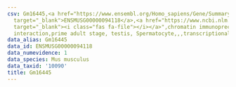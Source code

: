 ```yaml
---
csv: Gm16445,<a href="https://www.ensembl.org/Homo_sapiens/Gene/Summary?db=core;g=ENSMUSG00000094118"
  target="_blank">ENSMUSG00000094118</a>,<a href="https://www.ncbi.nlm.nih.gov/pubmed/25450459"
  target="_blank"><i class="fas fa-file"></i></a>",chromatin immunoprecipitation assay,direct
  interaction,prime adult stage, testis, Spermatocyte,,,transcriptional regulation,
data_alias: Gm16445
data_id: ENSMUSG00000094118
data_numevidence: 1
data_species: Mus musculus
data_taxid: '10090'
title: Gm16445
---
```

